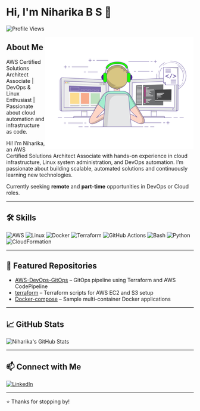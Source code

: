 # Hi, I'm Niharika B S 👋

![Profile Views](https://komarev.com/ghpvc/?username=NiharikaBS&color=brightgreen)

<img align="right" alt="Coding" width="400" src="https://raw.githubusercontent.com/devSouvik/devSouvik/master/gif3.gif">

## About Me

AWS Certified Solutions Architect Associate | DevOps & Linux Enthusiast | Passionate about cloud automation and infrastructure as code.

Hi! I’m Niharika, an AWS Certified Solutions Architect Associate with hands-on experience in cloud infrastructure, Linux system administration, and DevOps automation. I’m passionate about building scalable, automated solutions and continuously learning new technologies.

Currently seeking **remote** and **part-time** opportunities in DevOps or Cloud roles.

---

## 🛠️ Skills

![AWS](https://img.shields.io/badge/AWS-232F3E?style=for-the-badge&logo=amazonaws&logoColor=FF9900)
![Linux](https://img.shields.io/badge/Linux-FCC624?style=for-the-badge&logo=linux&logoColor=black)
![Docker](https://img.shields.io/badge/Docker-2496ED?style=for-the-badge&logo=docker&logoColor=white)
![Terraform](https://img.shields.io/badge/Terraform-7B42BC?style=for-the-badge&logo=terraform&logoColor=white)
![GitHub Actions](https://img.shields.io/badge/GitHub_Actions-2088FF?style=for-the-badge&logo=githubactions&logoColor=white)
![Bash](https://img.shields.io/badge/Bash-4EAA25?style=for-the-badge&logo=gnu-bash&logoColor=white)
![Python](https://img.shields.io/badge/Python-3776AB?style=for-the-badge&logo=python&logoColor=white)
![CloudFormation](https://img.shields.io/badge/CloudFormation-232F3E?style=for-the-badge&logo=amazonaws&logoColor=white)

---

## 🔗 Featured Repositories

- [AWS-DevOps-GitOps](https://github.com/NiharikaBS/AWS-DevOps-GitOps) – GitOps pipeline using Terraform and AWS CodePipeline  
- [terraform](https://github.com/NiharikaBS/terraform) – Terraform scripts for AWS EC2 and S3 setup  
- [Docker-compose](https://github.com/NiharikaBS/Docker-compose) – Sample multi-container Docker applications  

---

## 📈 GitHub Stats

![Niharika's GitHub Stats](https://github-readme-stats.vercel.app/api?username=NiharikaBS&show_icons=true&theme=radical)

---

## 📫 Connect with Me

[![LinkedIn](https://img.shields.io/badge/-LinkedIn-0077B5?style=for-the-badge&logo=linkedin&logoColor=white)](https://www.linkedin.com/in/niharikabs/)

---

⭐️ Thanks for stopping by!

